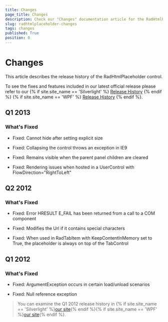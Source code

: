 ```yaml
---
title: Changes
page_title: Changes
description: Check our "Changes" documentation article for the RadHtmlPlaceholder WPF control.
slug: radhtmlplaceholder-changes
tags: changes
published: True
position: 0
---
```


# Changes

This article describes the release history of the RadHtmlPlaceholder control.

To see the fixes and features included in our latest official release please refer to our {% if site.site_name == 'Silverlight' %} [Release History](http://www.telerik.com/support/whats-new/silverlight/release-history) {% endif %} {% if site.site_name == 'WPF' %} [Release History](http://www.telerik.com/support/whats-new/wpf/release-history) {% endif %}.

	  

## Q1 2013

### What's Fixed

* Fixed: Cannot hide after setting explicit size

* Fixed: Collapsing the control throws an exception in IE9

* Fixed: Remains visible when the parent panel children are cleared

* Fixed: Rendering issues when hosted in a UserControl with FlowDirection="RightToLeft"

## Q2 2012

### What's Fixed

* Fixed: Error HRESULT E_FAIL has been returned from a call to a COM component

* Fixed: Modifies the Url if it contains special characters

* Fixed: When used in RadTabItem with KeepContentInMemory set to True, the placeholder is always on top of the TabControl

## Q1 2012

### What's Fixed

* Fixed: ArgumentException occurs in certain load/unload scenarios

* Fixed: Null reference exception

>You can examine the Q1 2012 release history in {% if site.site_name == 'Silverlight' %}[our site](http://www.telerik.com/products/silverlight/whats-new/release_notes/q1-2012-version-2012-1-215-271395503.aspx){% endif %}{% if site.site_name == 'WPF' %}[our site](http://www.telerik.com/products/wpf/whats-new/release-history/q1-2012-version-2012-1-215-1506305735.aspx){% endif %}.
			  
